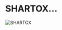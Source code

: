 # SHARTOX...
<!--
**doing things**
-->

![SHARTOX](https://github-readme-stats.vercel.app/api?username=anuraghazra&show_icons=true)




